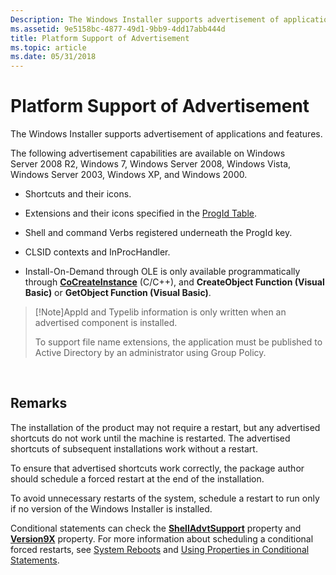 ```yaml
---
Description: The Windows Installer supports advertisement of applications and features.
ms.assetid: 9e5158bc-4877-49d1-9bb9-4dd17abb444d
title: Platform Support of Advertisement
ms.topic: article
ms.date: 05/31/2018
---
```


# Platform Support of Advertisement

The Windows Installer supports advertisement of applications and features.

The following advertisement capabilities are available on Windows Server 2008 R2, Windows 7, Windows Server 2008, Windows Vista, Windows Server 2003, Windows XP, and Windows 2000.

-   Shortcuts and their icons.

-   Extensions and their icons specified in the [ProgId Table](progid-table.md).

-   Shell and command Verbs registered underneath the ProgId key.

-   CLSID contexts and InProcHandler.

-   Install-On-Demand through OLE is only available programmatically through [**CoCreateInstance**](https://msdn.microsoft.com/en-us/library/ms686615(v=VS.85).aspx) (C/C++), and **CreateObject Function (Visual Basic)** or **GetObject Function (Visual Basic)**.

> [!Note]AppId and Typelib information is only written when an advertised component is installed.
>
> To support file name extensions, the application must be published to Active Directory by an administrator using Group Policy.

 

## Remarks

The installation of the product may not require a restart, but any advertised shortcuts do not work until the machine is restarted. The advertised shortcuts of subsequent installations work without a restart.

To ensure that advertised shortcuts work correctly, the package author should schedule a forced restart at the end of the installation.

To avoid unnecessary restarts of the system, schedule a restart to run only if no version of the Windows Installer is installed.

Conditional statements can check the [**ShellAdvtSupport**](shelladvtsupport.md) property and [**Version9X**](version9x.md) property. For more information about scheduling a conditional forced restarts, see [System Reboots](system-reboots.md) and [Using Properties in Conditional Statements](using-properties-in-conditional-statements.md).

 

 



